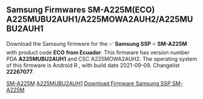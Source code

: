<h2>Samsung Firmwares SM-A225M(ECO) A225MUBU2AUH1/A225MOWA2AUH2/A225MUBU2AUH1</h2>
Download the Samsung firmware for the ✅ <strong>Samsung SSP </strong> ⭐ <strong>SM-A225M</strong> with product code <strong>ECO</strong> <strong> from Ecuador</strong>. This firmware has version number PDA <strong>A225MUBU2AUH1</strong> and CSC A225MOWA2AUH2. The operating system of this firmware is Android R , with build date 2021-09-09. Changelist <strong>22267077</strong>.


[SM-A225M](https://samfirm.shop/samsung/model/SM-A225M)
[A225MUBU2AUH1](https://samfirm.shop/samsung/pda/A225MUBU2AUH1)
[Download Firmware Samsung SSP SM-A225M](https://samfirm.shop/samsung/firmware/455002)
